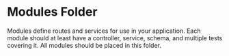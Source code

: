 # Modules Folder

Modules define routes and services for use in your application.
Each module should at least have a controller, service, schema, and multiple tests
covering it.
All modules should be placed in this folder.